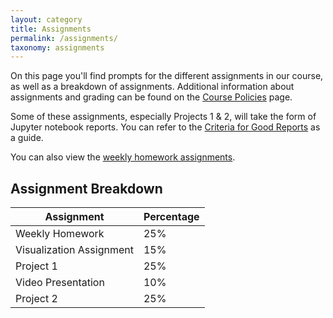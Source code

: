 ```yaml
---
layout: category
title: Assignments
permalink: /assignments/
taxonomy: assignments
---
```


On this page you'll find prompts for the different assignments in our course, as well as a breakdown of assignments. Additional information about assignments and grading can be found on the [Course Policies](/CIS397-networks/policies/) page.

Some of these assignments, especially Projects 1 & 2, will take the form of Jupyter notebook reports. You can refer to the [Criteria for Good Reports](/CIS397-networks/criteria/) as a guide.

You can also view the [weekly homework assignments](/CIS397-networks/homework/).

## Assignment Breakdown

Assignment|Percentage
---|--
Weekly Homework|25%
Visualization Assignment|15%
Project 1|25%
Video Presentation|10%
Project 2|25%

